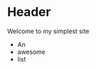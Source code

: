 <!-- my-page.html --> 
<script src="https://rawcdn.githack.com/oscarmorrison/md-page/master/md-page.js"></script><noscript>

# Header
Welcome to my simplest site

- An
- awesome
- list
